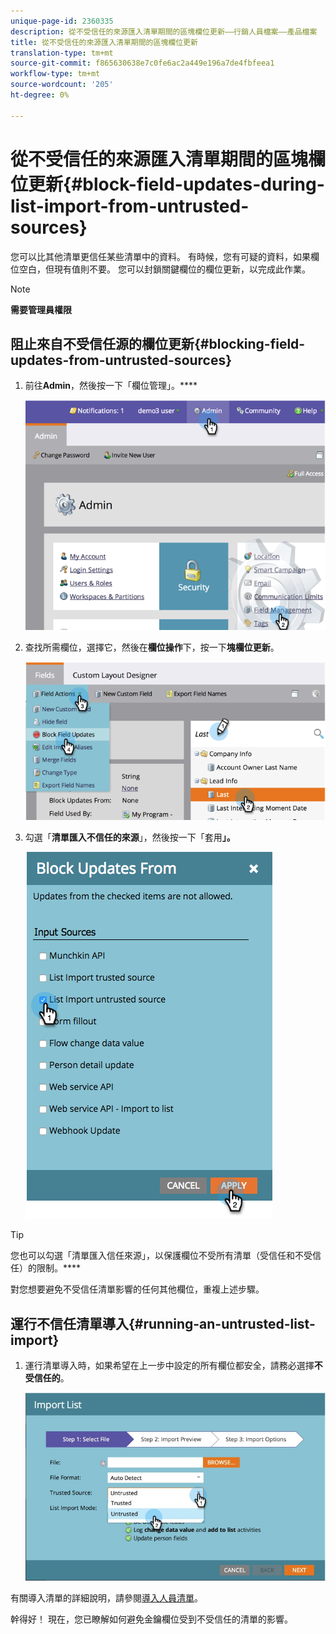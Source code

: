```yaml
---
unique-page-id: 2360335
description: 從不受信任的來源匯入清單期間的區塊欄位更新——行銷人員檔案——產品檔案
title: 從不受信任的來源匯入清單期間的區塊欄位更新
translation-type: tm+mt
source-git-commit: f865630638e7c0fe6ac2a449e196a7de4fbfeea1
workflow-type: tm+mt
source-wordcount: '205'
ht-degree: 0%

---
```



# 從不受信任的來源匯入清單期間的區塊欄位更新{#block-field-updates-during-list-import-from-untrusted-sources}

您可以比其他清單更信任某些清單中的資料。 有時候，您有可疑的資料，如果欄位空白，但現有值則不要。 您可以封鎖關鍵欄位的欄位更新，以完成此作業。

>[!NOTE]
>
>**需要管理員權限**

## 阻止來自不受信任源的欄位更新{#blocking-field-updates-from-untrusted-sources}

1. 前往&#x200B;**Admin**，然後按一下「欄位管理」。****

   ![](assets/image2014-9-19-9-3a38-3a38.png)

1. 查找所需欄位，選擇它，然後在&#x200B;**欄位操作**&#x200B;下，按一下&#x200B;**塊欄位更新**。

   ![](assets/image2014-9-19-9-3a39-3a40.png)

1. 勾選「**清單匯入不信任的來源**」，然後按一下「套用&#x200B;**」。**

   ![](assets/blockupdates.png)

>[!TIP]
>
>您也可以勾選「清單匯入信任來源」，以保護欄位不受所有清單（受信任和不受信任）的限制。****

對您想要避免不受信任清單影響的任何其他欄位，重複上述步驟。

## 運行不信任清單導入{#running-an-untrusted-list-import}

1. 運行清單導入時，如果希望在上一步中設定的所有欄位都安全，請務必選擇&#x200B;**不受信任的**。

   ![](assets/importpersondetails.jpg)

有關導入清單的詳細說明，請參閱[導入人員清單](/help/marketo/getting-started/quick-wins/import-a-list-of-people.md)。

幹得好！ 現在，您已瞭解如何避免金鑰欄位受到不受信任的清單的影響。
